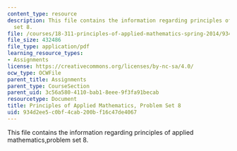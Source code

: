 ```yaml
---
content_type: resource
description: This file contains the information regarding principles of applied mathematics,problem
  set 8.
file: /courses/18-311-principles-of-applied-mathematics-spring-2014/934d2ee5c0bf4cab200bf16c47de4067_MIT18_311S14_ProblemSet8.pdf
file_size: 432486
file_type: application/pdf
learning_resource_types:
- Assignments
license: https://creativecommons.org/licenses/by-nc-sa/4.0/
ocw_type: OCWFile
parent_title: Assignments
parent_type: CourseSection
parent_uid: 3c56a580-4110-bab1-8eee-9f3fa91becab
resourcetype: Document
title: Principles of Applied Mathematics, Problem Set 8
uid: 934d2ee5-c0bf-4cab-200b-f16c47de4067
---
```

This file contains the information regarding principles of applied mathematics,problem set 8.